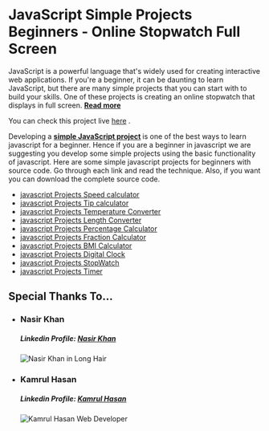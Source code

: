 <h1>JavaScript Simple Projects Beginners - Online Stopwatch Full Screen</h1>
<p>JavaScript is a powerful language that's widely used for creating interactive web applications. If you're a beginner, it can be daunting to learn JavaScript, but there are many simple projects that you can start with to build your skills. One of these projects is creating an online stopwatch that displays in full screen.
<a target="_blank" href="https://insidethediv.com/javascript-simple-projects-beginners-online-stopwatch-full-screen"><b>Read more</b></a>
</p>

<p>You can check this project live <a target="_blank" href="https://toolbot.net">here</a> .</p>

<p>
    Developing a <b> <a target="_blank" href="https://www.insidethediv.com/category/javascript-projects-for-beginners-with-source-code/1">simple JavaScript project</a> </b> is one of the best ways to learn javascript for a beginner. Hence if you are a beginner in javascript we are suggesting you develop some simple projects using the basic functionality of javascript. Here are some simple javascript projects for beginners with source code. Go through each link and read the technique. Also, if you want you can download the complete source code.
</p>


<ul>
    <li><a target="_blank" href="https://insidethediv.com/javascript-simple-projects-with-source-code-speed-calculator">javascript Projects Speed calculator</a></li>
    <li><a target="_blank" href="https://insidethediv.com/javascript-simple-projects-with-source-code-tip-calculator">javascript Projects Tip calculator</a></li>
    <li><a target="_blank" href="https://insidethediv.com/javascript-simple-projects-with-source-code-temperature-converter">javascript Projects Temperature Converter</a></li>
    <li><a target="_blank" href="https://insidethediv.com/javascript-simple-projects-with-source-code-length-converter">javascript Projects Length Converter</a></li>
    <li><a target="_blank" href="https://insidethediv.com/javascript-simple-projects-with-source-code-percentage-calculator">javascript Projects Percentage Calculator</a></li>
    <li><a target="_blank" href="https://insidethediv.com/javascript-simple-projects-with-source-code-fraction-calculator">javascript Projects Fraction Calculator</a></li>
    <li><a target="_blank" href="https://insidethediv.com/javascript-simple-projects-with-source-code-bmi-calculator">javascript Projects BMI Calculator</a></li>
    <li><a target="_blank" href="https://insidethediv.com/javascript-simple-projects-online-digital-clock-with-seconds">javascript Projects Digital Clock</a></li>
    <li><a target="_blank" href="https://insidethediv.com/javascript-simple-projects-beginners-online-stopwatch-full-screen">javascript Projects StopWatch</a></li>
    <li><a target="_blank" href="https://insidethediv.com/javascript-projects-for-beginners-with-source-code-online-timer-app">javascript Projects Timer</a></li>
</ul>

<h2>Special Thanks To...</h2>
<ul>
    <li>
        <h3>Nasir Khan</h3>
        <h5>Linkedin Profile: <a href="https://www.linkedin.com/in/nasir-khan-922617212/">Nasir Khan</a></h5>
        <img src="https://www.insidethediv.com/public/assets/admin/img/post/nasir-khan-in-logn-hair.jpg" alt="Nasir Khan in Long Hair">
    </li>
    <li>
        <h3>Kamrul Hasan</h3>
        <h5>Linkedin Profile: <a href="https://www.linkedin.com/in/kamrul-hasan100/">Kamrul Hasan</a></h5>
        <img src="https://www.insidethediv.com/public/assets/admin/img/post/Author-Kamrul-Hasan.jpg" alt="Kamrul Hasan Web Developer">
    </li>
</ul>